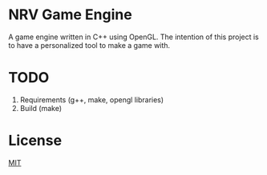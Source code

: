 # NRV Game Engine

A game engine written in C++ using OpenGL.
The intention of this project is to have a personalized tool to make a game with.

# TODO

1. Requirements (g++, make, opengl libraries)
2. Build (make)

# License

[MIT](https://choosealicense.com/licenses/mit/)
